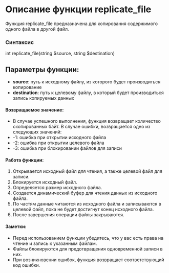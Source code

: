 # Описание функции replicate_file

Функция replicate_file предназначена для копирования содержимого одного файла в другой файл. 

### Синтаксис

int replicate_file(string $source, string $destination)

## Параметры функции:
- **source**: путь к исходному файлу, из которого будет производиться копирование
- **destination**: путь к целевому файлу, в который будет производиться запись копируемых данных

#### Возвращаемое значение:
- В случае успешного выполнения, функция возвращает количество скопированных байт. В случае ошибки, возвращается одно из следующих значений:
- -1: ошибка при открытии исходного файла
- -2: ошибка при открытии целевого файла
- -3: ошибка при блокировании файлов для записи

#### Работа функции:
1. Открывается исходный файл для чтения, а также целевой файл для записи.
2. Блокируется исходный файл.
3. Определяется размер исходного файла.
4. Создается динамический буфер для чтения данных из исходного файла.
5. По частям данные читаются из исходного файла и записываются в целевой файл, пока не будет достигнут конец исходного файла.
6. После завершения операции файлы закрываются.

#### Заметки:
- Перед использованием функции убедитесь, что у вас есть права на чтение и запись к указанным файлам.
- Файлы блокируются для предотвращения одновременной записи в них.
- При возникновении ошибок, функция возвращает соответствующий код ошибки.

